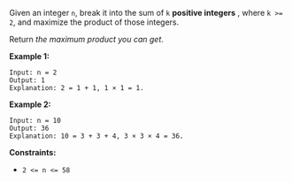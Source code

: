 Given an integer `n`, break it into the sum of `k` **positive integers** ,
where `k >= 2`, and maximize the product of those integers.

Return _the maximum product you can get_.



**Example 1:**

    
    
    Input: n = 2
    Output: 1
    Explanation: 2 = 1 + 1, 1 × 1 = 1.
    

**Example 2:**

    
    
    Input: n = 10
    Output: 36
    Explanation: 10 = 3 + 3 + 4, 3 × 3 × 4 = 36.
    



**Constraints:**

  * `2 <= n <= 58`

